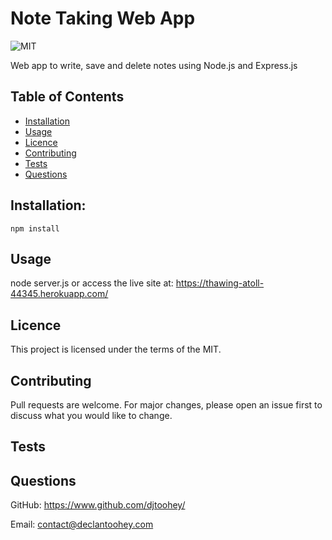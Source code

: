
# Note Taking Web App
![MIT](https://img.shields.io/badge/licence-MIT-success?style=flat-square)

Web app to write, save and delete notes using Node.js and Express.js
    
## Table of Contents
* [Installation](#installation)
* [Usage](#usage)
* [Licence](#licence)
* [Contributing](#contributing)
* [Tests](#tests)
* [Questions](#questions)
    
    
## Installation:
    npm install
    
## Usage
node server.js or access the live site at: https://thawing-atoll-44345.herokuapp.com/
    
## Licence
This project is licensed under the terms of the MIT.

    
## Contributing
Pull requests are welcome. For major changes, please open an issue first to discuss what you would like to change.
    
## Tests

    
## Questions
GitHub: https://www.github.com/djtoohey/
    
Email: contact@declantoohey.com